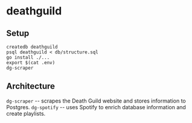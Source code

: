 # deathguild

## Setup

    createdb deathguild
    psql deathguild < db/structure.sql
    go install ./...
    export $(cat .env)
    dg-scraper

## Architecture

`dg-scraper` -- scrapes the Death Guild website and stores information to Postgres.
`dg-spotify` -- uses Spotify to enrich database information and create playlists.


